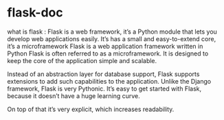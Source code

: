 # flask-doc
what is flask :
Flask is a web framework, it’s a Python module that lets you develop web applications easily. 
It’s has a small and easy-to-extend core, it’s a microframework 
Flask is a web application framework written in Python
Flask is often referred to as a microframework. It is designed to keep the core of the application simple and scalable.

Instead of an abstraction layer for database support, 
Flask supports extensions to add such capabilities to the application.
Unlike the Django framework, Flask is very Pythonic. It’s easy to get started with Flask,
because it doesn’t have a huge learning curve.

On top of that it’s very explicit, which increases readability.


